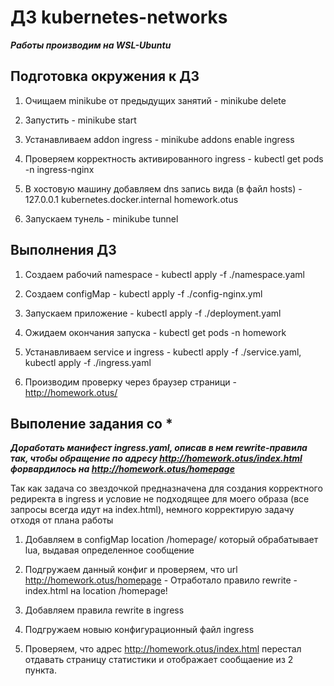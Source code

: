 # ДЗ kubernetes-networks


***Работы производим на WSL-Ubuntu***


## Подготовка окружения к ДЗ
1) Очищаем minikube от предыдущих занятий - minikube delete

2) Запустить - minikube start

3) Устанавливаем addon ingress - minikube addons enable ingress

4) Проверяем корректность активированного ingress - kubectl get pods -n ingress-nginx

5) В хостовую машину добавляем dns запись вида (в файл hosts) - 127.0.0.1 kubernetes.docker.internal homework.otus

6) Запускаем тунель - minikube tunnel

## Выполнения ДЗ
1) Создаем рабочий namespace - kubectl apply -f ./namespace.yaml

2) Создаем configMap - kubectl apply -f ./config-nginx.yml

3) Запускаем приложение - kubectl apply -f ./deployment.yaml

4) Ожидаем окончания запуска - kubectl get pods -n homework

5) Устанавливаем service и ingress - kubectl apply -f ./service.yaml, kubectl apply -f ./ingress.yaml

6) Производим проверку через браузер страници - http://homework.otus/


## Выполение задания со *
***Доработать манифест ingress.yaml, описав в нем rewrite-правила
так, чтобы обращение по адресу http://homework.otus/index.html
форвардилось на http://homework.otus/homepage***

Так как задача со звездочкой предназначена для создания корректного редиректа в ingress и условие не подходящее для моего образа (все запросы всегда идут на index.html), немного корректирую задачу отходя от плана работы

1) Добавляем в configMap location /homepage/ который обрабатывает lua, выдавая определенное сообщение

2) Подгружаем данный конфиг и проверяем, что url http://homework.otus/homepage - Отработало правило rewrite - index.html на location /homepage!

3) Добавляем правила rewrite в ingress

4) Подгружаем новыю конфигурационный файл ingress

5) Проверяем, что адрес http://homework.otus/index.html перестал отдавать страницу статистики и отображает сообщаение из 2 пункта.
